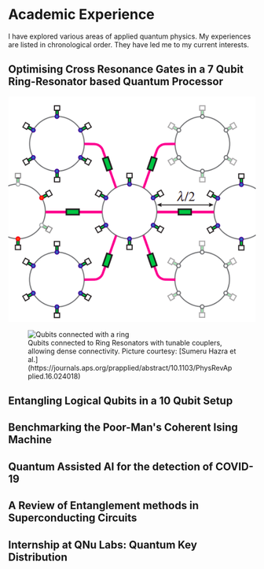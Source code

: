 # Academic Experience
I have explored various areas of applied quantum physics. My experiences are listed in chronological order. They have led me to my current interests.

## Optimising Cross Resonance Gates in a 7 Qubit Ring-Resonator based Quantum Processor
![Ring Processor](/pictures/ring.png "Qubits connected to Ring Resonators with tunable couplers, allowing dense connectivity")

<figure>
  <img src="{https://gautham-umasankar/github.io}/pictures/ring.png" alt="Qubits connected with a ring"/>
  <figcaption>Qubits connected to Ring Resonators with tunable couplers, allowing dense connectivity. Picture courtesy: [Sumeru Hazra et al.](https://journals.aps.org/prapplied/abstract/10.1103/PhysRevApplied.16.024018)</figcaption>
</figure>

## Entangling Logical Qubits in a 10 Qubit Setup

## Benchmarking the Poor-Man's Coherent Ising Machine

## Quantum Assisted AI for the detection of COVID-19

## A Review of Entanglement methods in Superconducting Circuits

## Internship at QNu Labs: Quantum Key Distribution
